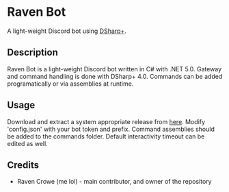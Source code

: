 # Raven Bot
A light-weight Discord bot using [DSharp+](https://dsharpplus.github.io/). 

## Description 
Raven Bot is a light-weight Discord bot written in C# with .NET 5.0. Gateway and command handling is done with DSharp+ 4.0. Commands can be added programatically or via assemblies at runtime.

## Usage
Download and extract a system appropriate release from [here](https://github.com/ravencrowe01/raven-bot/releases). Modify 'config.json' with your bot token and prefix. Command assemblies should be added to the commands folder. Default interactivity timeout can be edited as well.

## Credits
 * Raven Crowe (me lol) - main contributor, and owner of the repository